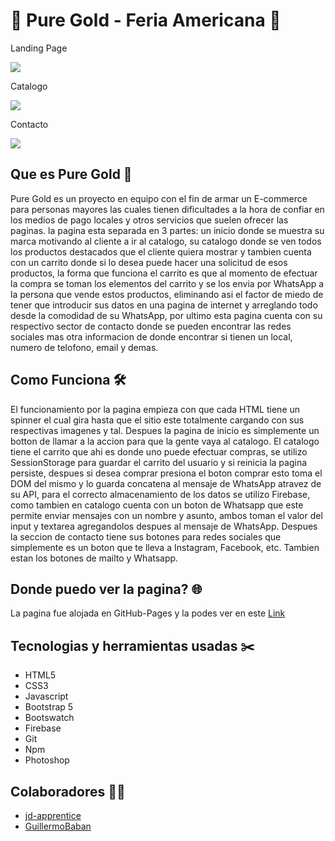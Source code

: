 # 💛 Pure Gold - Feria Americana 💛

Landing Page

<img src="https://cdn.discordapp.com/attachments/780523152059924552/867183521561837598/index.png">

Catalogo

<img src="https://cdn.discordapp.com/attachments/780523152059924552/867183575778852864/catalogo.png">

Contacto

<img src="https://cdn.discordapp.com/attachments/780523152059924552/867183479099359263/contacto.png">

## Que es Pure Gold 💛

Pure Gold es un proyecto en equipo con el fin de armar un E-commerce para personas mayores las cuales tienen dificultades a la hora de confiar en los medios de pago locales y 
otros servicios que suelen ofrecer las paginas. la pagina esta separada en 3 partes: un inicio donde se muestra su marca motivando al cliente a ir al catalogo, su 
catalogo donde se ven todos los productos destacados que el cliente quiera mostrar y tambien cuenta con un carrito donde si lo desea puede hacer una solicitud de esos productos,
la forma que funciona el carrito es que al momento de efectuar la compra se toman los elementos del carrito y se los envia por WhatsApp a la persona que vende estos productos, eliminando
asi el factor de miedo de tener que introducir sus datos en una pagina de internet y arreglando todo desde la comodidad de su WhatsApp, por ultimo esta pagina cuenta con su respectivo
sector de contacto donde se pueden encontrar las redes sociales mas otra informacion de donde encontrar si tienen un local, numero de telofono, email y demas.

## Como Funciona 🛠️

El funcionamiento por la pagina empieza con que cada HTML tiene un spinner el cual gira hasta que el sitio este totalmente cargando con sus respectivas imagenes y tal. Despues
la pagina de inicio es simplemente un botton de llamar a la accion para que la gente vaya al catalogo. El catalogo tiene el carrito que ahi es donde uno puede efectuar compras,
se utilizo SessionStorage para guardar el carrito del usuario y si reinicia la pagina persiste, despues si desea comprar presiona el boton comprar esto toma el DOM del mismo y lo
guarda concatena al mensaje de WhatsApp atravez de su API, para el correcto almacenamiento de los datos se utilizo Firebase, como tambien en catalogo cuenta con un boton de Whatsapp
que este permite enviar mensajes con un nombre y asunto, ambos toman el valor del input y textarea agregandolos despues al mensaje de WhatsApp. Despues la seccion de contacto tiene
sus botones para redes sociales que simplemente es un boton que te lleva a Instagram, Facebook, etc. Tambien estan los botones de mailto y Whatsapp.

## Donde puedo ver la pagina? 🌐

La pagina fue alojada en GitHub-Pages y la podes ver en este [Link](https://jd-apprentice.github.io/Pure-Gold/)

## Tecnologias y herramientas usadas ✂️

- HTML5
- CSS3
- Javascript
- Bootstrap 5
- Bootswatch
- Firebase
- Git
- Npm
- Photoshop

## Colaboradores 🧑👧

- [jd-apprentice](https://github.com/jd-apprentice)
- [GuillermoBaban](https://github.com/GuillermoBaban)
